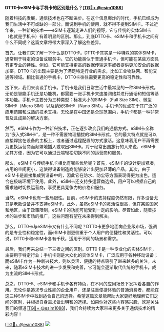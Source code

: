 **DTT0卡eSIM卡与手机卡的区别是什么？[[TG💪+ @esim1088](https://t.me/s/esim1088)]**

随着科技的发展，通信技术也在不断进步。在这个信息爆炸的时代，手机已经成为我们生活中不可或缺的一部分。而说到手机的使用，就不得不提到SIM卡。不过近年来，一种新的技术——eSIM卡逐渐走进人们的视野，它与传统的实体SIM卡（也就是手机卡）有着明显的区别。那么，到底DTT0卡、eSIM卡和手机卡之间有什么不同呢？这篇文章将带大家深入了解这些差异。

首先，让我们来了解一下什么是DTT0卡。DTT0卡其实是一种特殊的实体SIM卡，通常用于特定的设备或服务中。它的功能类似于普通手机卡，但可能在某些方面具有更专业的特性。例如，它可能支持更高的数据传输速率或者提供更加安全的数据加密。DTT0卡的出现主要是为了满足特定行业的需求，比如工业物联网、智能交通等领域。相比普通的手机卡，DTT0卡往往需要更高的稳定性和可靠性。

接下来，我们来谈谈手机卡。手机卡是我们日常生活中最常见的一种SIM卡形式。无论是智能手机还是功能机，都需要一张手机卡来连接网络并进行通话和短信等基本功能。手机卡主要分为三种类型：标准大小的SIM卡（Full Size SIM）、微型SIM卡（Micro SIM）以及纳米SIM卡（Nano SIM）。手机卡的优点在于其广泛的应用范围和成熟的技术支持。无论是在中国还是全球范围内，手机卡都是一种非常普及且成熟的解决方案。

然而，eSIM卡作为一种新兴技术，正在逐步改变我们的通信方式。eSIM卡全称为“嵌入式SIM卡”，是一种不需要物理插拔的SIM卡形式。它的最大特点就是可以直接焊接在设备的主板上，或者通过远程配置的方式激活。这意味着用户不再需要为更换运营商而频繁地插入或取出SIM卡。对于经常出国旅行的人来说，eSIM卡尤其方便，因为它可以通过云端轻松切换不同的运营商和服务。

那么，eSIM卡与传统手机卡相比有哪些优势呢？首先，eSIM卡的设计更加紧凑，占用的空间更小，这使得设备制造商能够设计出更加轻薄的产品。其次，由于eSIM卡是直接集成到设备中的，因此它在防水、防尘等方面表现得更为出色，适合在极端环境下使用。此外，eSIM卡还支持多运营商选择，用户可以根据自己的需求随时切换运营商，享受更具竞争力的价格和服务。

当然，eSIM卡也有一些局限性。目前，eSIM卡的支持程度仍然有限，许多设备尤其是老款设备并不支持eSIM卡。此外，虽然eSIM卡的灵活性很高，但在某些国家和地区，由于政策限制，eSIM卡的功能可能受到一定的影响。尽管如此，随着技术的进步和市场的推广，这些问题有望在未来得到解决。

那么，DTT0卡与eSIM卡又有什么不同呢？DTT0卡更多地面向企业级市场，强调的是专业性和稳定性，而eSIM卡则更侧重于个人用户的便捷性和灵活性。可以说，DTT0卡和eSIM卡各有千秋，适用于不同的场景和需求。

最后，我们再来总结一下三者之间的区别。DTT0卡是一种专业化的实体SIM卡，主要用于特定行业；手机卡则是大众化的实体SIM卡，广泛应用于各种移动设备；而eSIM卡作为一种新兴技术，则以灵活、便捷的特点吸引了越来越多的关注。未来，随着eSIM卡技术的进一步发展和完善，它可能会逐渐取代传统的手机卡，成为主流的SIM卡形式。

总之，DTT0卡、eSIM卡和手机卡各有特色，在不同的应用场景下发挥着各自的作用。无论你是追求专业性能的企业用户，还是注重便捷体验的普通消费者，都能在这三种SIM卡中找到适合自己的选择。希望这篇文章能帮助大家更好地理解它们之间的区别，并根据自身需求做出明智的选择。如果你对这些内容感兴趣，欢迎关注我们的频道[[TG💪+ @esim1088](https://t.me/s/esim1088)]，我们会持续为大家带来更多关于通信技术的精彩内容！

[[TG💪+ @esim1088](https://t.me/s/esim1088)] ![](https://i.postimg.cc/4NQfJmqS/Snipaste-2025-05-13-00-14-12.png)